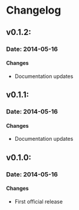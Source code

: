 # Changelog

## v0.1.2:

### Date: 2014-05-16

#### Changes

- Documentation updates

## v0.1.1:

### Date: 2014-05-16

#### Changes

- Documentation updates

## v0.1.0:

### Date: 2014-05-16

#### Changes

- First official release
